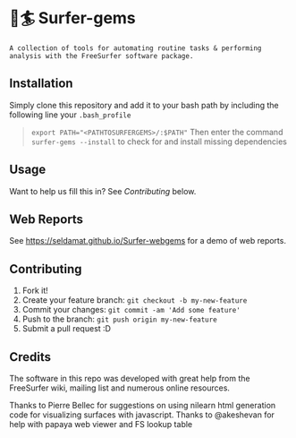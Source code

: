 <snippet>
  <content>
    
# 💎🏄 Surfer-gems 
    A collection of tools for automating routine tasks & performing analysis with the FreeSurfer software package.
## Installation
Simply clone this repository and add it to your bash path by including the following line your `.bash_profile`
> `export PATH="<PATHTOSURFERGEMS>/:$PATH"`
Then enter the command
`surfer-gems --install`
to check for and install missing dependencies
## Usage
Want to help us fill this in? See _Contributing_ below.

## Web Reports
See https://seldamat.github.io/Surfer-webgems for a demo of web reports.

## Contributing
1. Fork it!
2. Create your feature branch: `git checkout -b my-new-feature`
3. Commit your changes: `git commit -am 'Add some feature'`
4. Push to the branch: `git push origin my-new-feature`
5. Submit a pull request :D

## Credits
The software in this repo was developed with great help from the FreeSurfer wiki, mailing list and numerous online resources.

Thanks to Pierre Bellec for suggestions on using nilearn html generation code for visualizing surfaces with javascript.
Thanks to @akeshevan for help with papaya web viewer and FS lookup table

</content>
</snippet>
